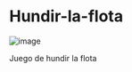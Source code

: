 # Hundir-la-flota
![image](https://github.com/user-attachments/assets/b85c7486-47e8-4921-aaaa-6fcb442d5693)

Juego de hundir la flota
